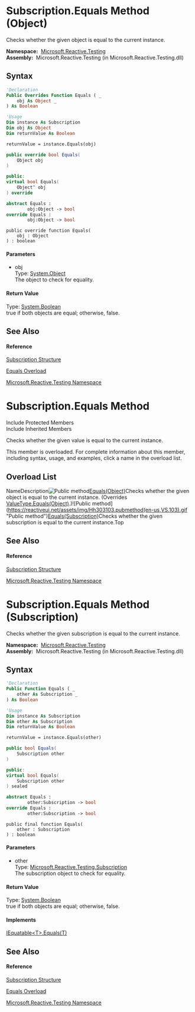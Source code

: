 # Subscription.Equals Method (Object)

Checks whether the given object is equal to the current instance.

**Namespace:**  [Microsoft.Reactive.Testing](Microsoft.Reactive.Testing\Microsoft.Reactive.Testing.md)  
**Assembly:**  Microsoft.Reactive.Testing (in Microsoft.Reactive.Testing.dll)

## Syntax

```vb
'Declaration
Public Overrides Function Equals ( _
    obj As Object _
) As Boolean
```

```vb
'Usage
Dim instance As Subscription
Dim obj As Object
Dim returnValue As Boolean

returnValue = instance.Equals(obj)
```

```csharp
public override bool Equals(
    Object obj
)
```

```c++
public:
virtual bool Equals(
    Object^ obj
) override
```

```fsharp
abstract Equals : 
        obj:Object -> bool 
override Equals : 
        obj:Object -> bool 
```

```jscript
public override function Equals(
    obj : Object
) : boolean
```

#### Parameters

- obj  
  Type: [System.Object](https://msdn.microsoft.com/en-us/library/e5kfa45b)  
  The object to check for equality.

#### Return Value

Type: [System.Boolean](https://msdn.microsoft.com/en-us/library/a28wyd50)  
true if both objects are equal; otherwise, false.

## See Also

#### Reference

[Subscription Structure](Subscription\Subscription.md)

[Equals Overload](Equals\Subscription.Equals.md)

[Microsoft.Reactive.Testing Namespace](Microsoft.Reactive.Testing\Microsoft.Reactive.Testing.md)







# Subscription.Equals Method

Include Protected Members  
Include Inherited Members

Checks whether the given value is equal to the current instance.

This member is overloaded. For complete information about this member, including syntax, usage, and examples, click a name in the overload list.

## Overload List

NameDescription![Public method](https://reactiveui.net/assets/img/Hh303103.pubmethod(en-us,VS.103).gif "Public method")[Equals(Object)](https://msdn.microsoft.com/en-us/library/m:microsoft.reactive.testing.subscription.equals(system.object)(v=VS.103))Checks whether the given object is equal to the current instance. (Overrides [ValueType.Equals(Object)](https://msdn.microsoft.com/en-us/library/m:system.valuetype.equals(system.object)(v=VS.103)).)![Public method](https://reactiveui.net/assets/img/Hh303103.pubmethod(en-us,VS.103).gif "Public method")[Equals(Subscription)](https://msdn.microsoft.com/en-us/library/m:microsoft.reactive.testing.subscription.equals(microsoft.reactive.testing.subscription)(v=VS.103))Checks whether the given subscription is equal to the current instance.Top

## See Also

#### Reference

[Subscription Structure](Subscription\Subscription.md)

[Microsoft.Reactive.Testing Namespace](Microsoft.Reactive.Testing\Microsoft.Reactive.Testing.md)





# Subscription.Equals Method (Subscription)

Checks whether the given subscription is equal to the current instance.

**Namespace:**  [Microsoft.Reactive.Testing](Microsoft.Reactive.Testing\Microsoft.Reactive.Testing.md)  
**Assembly:**  Microsoft.Reactive.Testing (in Microsoft.Reactive.Testing.dll)

## Syntax

```vb
'Declaration
Public Function Equals ( _
    other As Subscription _
) As Boolean
```

```vb
'Usage
Dim instance As Subscription
Dim other As Subscription
Dim returnValue As Boolean

returnValue = instance.Equals(other)
```

```csharp
public bool Equals(
    Subscription other
)
```

```c++
public:
virtual bool Equals(
    Subscription other
) sealed
```

```fsharp
abstract Equals : 
        other:Subscription -> bool 
override Equals : 
        other:Subscription -> bool 
```

```jscript
public final function Equals(
    other : Subscription
) : boolean
```

#### Parameters

- other  
  Type: [Microsoft.Reactive.Testing.Subscription](Subscription\Subscription.md)  
  The subscription object to check for equality.

#### Return Value

Type: [System.Boolean](https://msdn.microsoft.com/en-us/library/a28wyd50)  
true if both objects are equal; otherwise, false.

#### Implements

[IEquatable\<T\>.Equals(T)](https://msdn.microsoft.com/en-us/library/m:system.iequatable%601.equals(%600)(v=VS.103))

## See Also

#### Reference

[Subscription Structure](Subscription\Subscription.md)

[Equals Overload](Equals\Subscription.Equals.md)

[Microsoft.Reactive.Testing Namespace](Microsoft.Reactive.Testing\Microsoft.Reactive.Testing.md)







